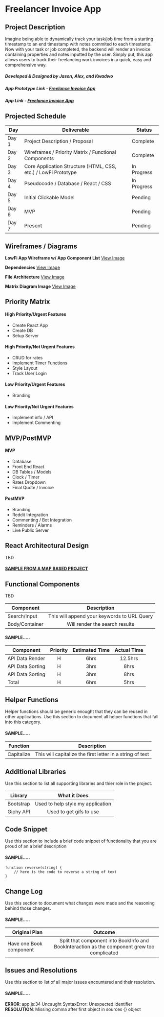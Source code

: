# Freelancer Invoice App
## Project Description
Imagine being able to dynamically track your task/job time from a starting timestamp to an end timestamp with notes commited to each timestamp. Now with your task or job completed, the backend will render an invoice containing properties and notes inputted by the user.
Simply put, this app allows users to track their freelancing work invoices in a quick, easy and comprehensive way.
##### Developed & Designed by Jason, Alex, and Kwadwo

##### App Prototype Link - [Freelance Invoice App](http://www.google.com)
##### App Link - [Freelance Invoice App](http://www.google.com)

## Projected Schedule

|  Day | Deliverable | Status
|---|---| ---|
|Day 1| Project Description / Proposal | Complete
|Day 2| Wireframes / Priority Matrix / Functional Components | Complete
|Day 3| Core Application Structure (HTML, CSS, etc.)  / LowFi Prototype | In Progress
|Day 4| Pseudocode / Database / React / CSS | In Progress
|Day 5| Initial Clickable Model  | Pending
|Day 6| MVP | Pending
|Day 7| Present | Pending




## Wireframes / Diagrams

**LowFi App Wireframe w/ App Component List**
[View Image](https://files.slack.com/files-pri/T0351JZQ0-FFWDYALH2/image_from_ios.jpg)

**Dependencies**
[View Image](https://files.slack.com/files-pri/T0351JZQ0-FFXLJ3G8P/image_from_ios.jpg)

**File Architecture**
[View Image](https://files.slack.com/files-pri/T0351JZQ0-FFWFHD7HR/image_from_ios.jpg)

**Matrix Diagram Image**
[View Image](https://files.slack.com/files-pri/T0351JZQ0-FFW0XFXTK/image_from_ios.jpg)



## Priority Matrix
#### High Priority/Urgent Features

- Create React App
- Create DB
- Setup Server

#### High Priority/Not Urgent Features

- CRUD for rates
- Implement Timer Functions
- Style Layout
- Track User Login

#### Low Priority/Urgent Features

- Branding

#### Low Priority/Not Urgent Features

- Implement info / API
- Implement Commenting

## MVP/PostMVP

#### MVP

- Database
- Front End React
- DB Tables / Models
- Clock / Timer
- Rates Dropdown
- Final Quote / Invoice

#### PostMVP
- Branding
- Reddit Integration
- Commenting / Bot Integration
- Reminders / Alarms
- Live Public Server

## React Architectural Design

TBD

#### [SAMPLE FROM A MAP BASED PROJECT](https://res.cloudinary.com/dvjtpejbw/image/upload/v1540221204/20181022_111216.jpg)

## Functional Components

TBD

| Component | Description |
| --- | :---: |  
| Search/Input | This will append your keywords to URL Query |
| Body/Container | Will render the search results |

#### SAMPLE.....
| Component | Priority | Estimated Time | Actual Time |
| --- | :---: |  :---: | :---: |
| API Data Render | H | 6hrs| 12.5hrs |
| API Data Sorting | H | 3hrs| 8hrs |
| API Data Sorting | H | 3hrs| 8hrs |
| Total | H | 6hrs| 5hrs |

## Helper Functions
Helper functions should be generic enought that they can be reused in other applications. Use this section to document all helper functions that fall into this category.

#### SAMPLE.....
| Function | Description |
| --- | :---: |  
| Capitalize | This will capitalize the first letter in a string of text |

## Additional Libraries
 Use this section to list all supporting libraries and thier role in the project.

| Library | What it Does |
| --- | :---: |  
| Bootstrap | Used to help style my application |
| Giphy API | Used to get gifs to use |


## Code Snippet

Use this section to include a brief code snippet of functionality that you are proud of an a brief description  

#### SAMPLE.....
```
function reverse(string) {
	// here is the code to reverse a string of text
}
```

## Change Log
 Use this section to document what changes were made and the reasoning behind those changes.  

#### SAMPLE.....
| Original Plan | Outcome |
| --- | :---: |  
| Have one Book component | Split that component into BookInfo and BookInteraction as the component grew too complicated |

## Issues and Resolutions
 Use this section to list of all major issues encountered and their resolution.

#### SAMPLE.....
**ERROR**: app.js:34 Uncaught SyntaxError: Unexpected identifier                                
**RESOLUTION**: Missing comma after first object in sources {} object
